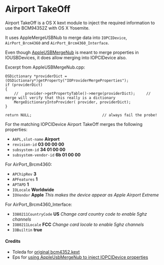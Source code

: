 Airport TakeOff
==============

Airport TakeOff is a OS X kext module to inject the required information to use the BCM94352Z with OS X Yosemite.

It uses AppleMergeUSBNub to merge data into `IOPCIDevice`, `AirPort_Brcm4360` and `AirPort_Brcm4360_Interface`.

Even though [AppleUSBMergeNub](http://www.opensource.apple.com/source/IOUSBFamily/IOUSBFamily-630.4.5/AppleUSBMergeNub/Classes/AppleUSBMergeNub.cpp) is meant to merge properties in IOUSBDevices, it does allow merging into IOPCIDevice also.

Excerpt from AppleUSBMergeNub.cpp:

    OSDictionary *providerDict = (OSDictionary*)getProperty("IOProviderMergeProperties");
    if (providerDict)
    {
        //   provider->getPropertyTable()->merge(providerDict);		// merge will verify that this really is a dictionary
        MergeDictionaryIntoProvider( provider, providerDict);
    }
    
    return NULL;								// always fail the probe!

For the matching IOPCIDevice Airport TakeOff merges the following properties:

 * `AAPL,slot-name` **Airport**
 * `revision-id` **03 00 00 00**
 * `subsystem-id` **34 01 00 00**
 * `subsystem-vendor-id` **6b 01 00 00**

For AirPort_Brcm4360:

 * `APChipRev` **3**
 * `APFeatures` **1**
 * `APTAPD` **1**
 * `IOLocale` **Worldwide**
 * `IOVendor` **Apple** _This makes the device appear as Apple Airport Extreme_

For AirPort_Brcm4360_Interface:

 * `IO80211CountryCode` **US** _Change card country code to enable 5ghz channels_
 * `IO80211Locale` **FCC** _Change card locale to enable 5ghz channels_
 * `IOBuiltin` **true**

#### Credits

 * Toleda for [original bcm4352.kext](https://github.com/toleda/wireless_half-mini/tree/master/airport_kext_enabler)
 * Eps for [using AppleUsbMergeNub to inject IOPCIDevice properties](http://www.insanelymac.com/forum/topic/238332-devicemergenub-for-dsm-style-injection/page-3#entry1599569)


